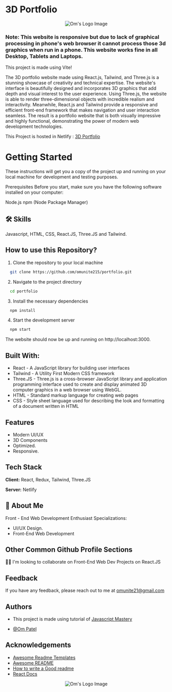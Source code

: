 
# 3D Portfolio

<p align="center">
  <img src="https://user-images.githubusercontent.com/78680563/227708528-0e803ddf-506e-4d8b-98bc-dd7bf0f1b518.png" alt="Om's Logo Image"/>
</p>

### Note: This website is responsive but due to lack of graphical processing in phone's web browser it cannot process those 3d graphics when run in a phone. This website works fine in all Desktop, Tablets and Laptops. 

This project is made using Vite!

The 3D portfolio website made using React.js, Tailwind, and Three.js is a stunning showcase of creativity and technical expertise. The website's interface is beautifully designed and incorporates 3D graphics that add depth and visual interest to the user experience. Using Three.js, the website is able to render three-dimensional objects with incredible realism and interactivity. Meanwhile, React.js and Tailwind provide a responsive and efficient front-end framework that makes navigation and user interaction seamless. The result is a portfolio website that is both visually impressive and highly functional, demonstrating the power of modern web development technologies.

This Project is hosted in Netlify : [3D Portfolio](https://portfoliobyompatel.netlify.app/)

# Getting Started
These instructions will get you a copy of the project up and running on your local machine for development and testing purposes.

Prerequisites
Before you start, make sure you have the following software installed on your computer:

Node.js
npm (Node Package Manager)


## 🛠 Skills
Javascript, HTML, CSS, React.JS, Three.JS and Tailwind.


## How to use this Repository?

1. Clone the repository to your local machine

```bash
  git clone https://github.com/omunite215/portfolio.git

```
2. Navigate to the project directory

```bash
  cd portfolio
```
3. Install the necessary dependencies
```bash
  npm install
```

4. Start the development server
```bash
  npm start
```

The website should now be up and running on http://localhost:3000.

## Built With:

- React - A JavaScript library for building user interfaces
- Tailwind - A Utility First Modern CSS framework
- Three.JS - Three.js is a cross-browser JavaScript library and application programming interface used to create and display animated 3D computer graphics in a web browser using WebGL.
- HTML - Standard markup language for creating web pages
- CSS - Style sheet language used for describing the look and formatting of a document written in HTML

## Features

- Modern UI/UX
- 3D Components
- Optimized.
- Responsive.


## Tech Stack

**Client:** React, Redux, Tailwind, Three.JS

**Server:** Netlify


## 🚀 About Me
Front - End Web Development Enthusiast
Specializations:
- UI/UX Design.
- Front-End Web Development


## Other Common Github Profile Sections

👯‍♀️ I'm looking to collaborate on Front-End Web Dev Projects on React.JS


## Feedback

If you have any feedback, please reach out to me at omunite21@gmail.com


## Authors
- This project is made using tutorial of [Javascript Mastery](https://www.youtube.com/watch?v=_oO4Qi5aVZs&t=57s)

- [@Om Patel](https://github.com/omunite215)


## Acknowledgements

 - [Awesome Readme Templates](https://awesomeopensource.com/project/elangosundar/awesome-README-templates)
 - [Awesome README](https://github.com/matiassingers/awesome-readme)
 - [How to write a Good readme](https://bulldogjob.com/news/449-how-to-write-a-good-readme-for-your-github-project)
 - [React Docs](https://reactjs.org/)



<p align="center">
  <img src="https://user-images.githubusercontent.com/78680563/214765405-cc734a03-8b4b-4051-be25-77d4b088ea69.png" alt="Om's Logo Image"/>
</p>

